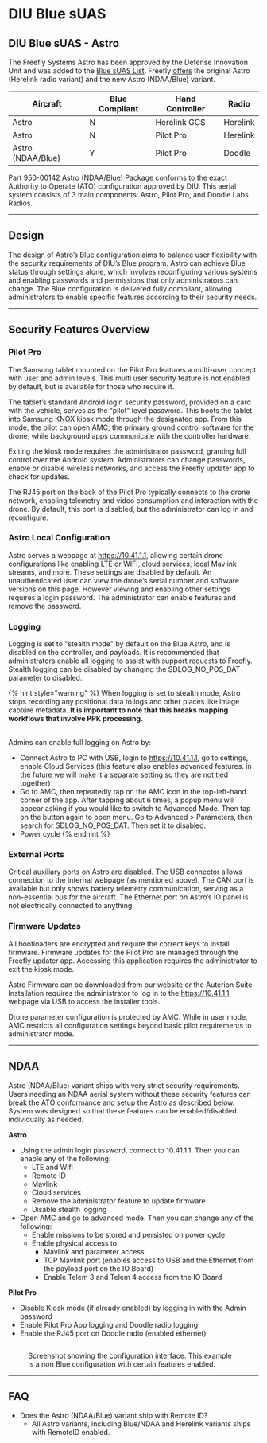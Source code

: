 # DIU Blue sUAS

## DIU Blue sUAS - Astro

The Freefly Systems Astro has been approved by the Defense Innovation Unit and was added to the [Blue sUAS List](https://www.diu.mil/blue-suas-2#AltaX). Freefly [offers](https://store.freeflysystems.com/collections/astro) the original Astro (Herelink radio variant) and the new Astro (NDAA/Blue) variant.

| Aircraft          | Blue Compliant | Hand Controller | Radio    |
| ----------------- | -------------- | --------------- | -------- |
| Astro             | N              | Herelink GCS    | Herelink |
| Astro             | N              | Pilot Pro       | Herelink |
| Astro (NDAA/Blue) | Y              | Pilot Pro       | Doodle   |

Part 950-00142 Astro (NDAA/Blue) Package conforms to the exact Authority to Operate (ATO) configuration approved by DIU. This aerial system consists of 3 main components: Astro, Pilot Pro, and Doodle Labs Radios.



***

## Design

The design of Astro’s Blue configuration aims to balance user flexibility with the security requirements of DIU’s Blue program. Astro can achieve Blue status through settings alone, which involves reconfiguring various systems and enabling passwords and permissions that only administrators can change. The Blue configuration is delivered fully compliant, allowing administrators to enable specific features according to their security needs.



***

## Security Features Overview

### Pilot Pro

The Samsung tablet mounted on the Pilot Pro features a multi-user concept with user and admin levels. This multi user security feature is not enabled by default, but is available for those who require it.

The tablet’s standard Android login security password, provided on a card with the vehicle, serves as the “pilot” level password. This boots the tablet into Samsung KNOX kiosk mode through the designated app. From this mode, the pilot can open AMC, the primary ground control software for the drone, while background apps communicate with the controller hardware.

Exiting the kiosk mode requires the administrator password, granting full control over the Android system. Administrators can change passwords, enable or disable wireless networks, and access the Freefly updater app to check for updates.

The RJ45 port on the back of the Pilot Pro typically connects to the drone network, enabling telemetry and video consumption and interaction with the drone. By default, this port is disabled, but the administrator can log in and reconfigure.

### Astro Local Configuration

Astro serves a webpage at https://10.41.1.1, allowing certain drone configurations like enabling LTE or WIFI, cloud services, local Mavlink streams, and more. These settings are disabled by default. An unauthenticated user can view the drone’s serial number and software versions on this page. However viewing and enabling other settings requires a login password. The administrator can enable features and remove the password.

### Logging

Logging is set to "stealth mode" by default on the Blue Astro, and is disabled on the controller, and payloads. It is recommended that administrators enable all logging to assist with support requests to Freefly. Stealth logging can be disabled by changing the SDLOG\_NO\_POS\_DAT parameter to disabled.&#x20;

{% hint style="warning" %}
When logging is set to stealth mode, Astro stops recording any positional data to logs and other places like image capture metadata. **It is important to note that this breaks mapping workflows that involve PPK processing.**

\
Admins can enable full logging on Astro by:

* Connect Astro to PC with USB, login to https://10.41.1.1, go to settings, enable Cloud Services (this feature also enables advanced features. in the future we will make it a separate setting so they are not tied together)
* Go to AMC, then repeatedly tap on the AMC icon in the top-left-hand corner of the app. After tapping about 6 times, a popup menu will appear asking if you would like to switch to Advanced Mode. Then tap on the button again to open menu. Go to Advanced > Parameters, then search for SDLOG\_NO\_POS\_DAT. Then set it to disabled.&#x20;
* Power cycle
{% endhint %}



### External Ports

Critical auxiliary ports on Astro are disabled. The USB connector allows connection to the internal webpage (as mentioned above). The CAN port is available but only shows battery telemetry communication, serving as a non-essential bus for the aircraft. The Ethernet port on Astro’s IO panel is not electrically connected to anything.



### Firmware Updates

All bootloaders are encrypted and require the correct keys to install firmware. Firmware updates for the Pilot Pro are managed through the Freefly updater app. Accessing this application requires the administrator to exit the kiosk mode.

Astro Firmware can be downloaded from our website or the Auterion Suite. Installation requires the administrator to log in to the https://10.41.1.1 webpage via USB to access the installer tools.

Drone parameter configuration is protected by AMC. While in user mode, AMC restricts all configuration settings beyond basic pilot requirements to administrator mode.





***

## NDAA

Astro (NDAA/Blue) variant ships with very strict security requirements. Users needing an NDAA aerial system without these security features can break the ATO conformance and setup the Astro as described below. System was designed so that these features can be enabled/disabled individually as needed.

**Astro**

* Using the admin login password, connect to 10.41.1.1. Then you can enable any of the following:
  * LTE and Wifi
  * Remote ID
  * Mavlink
  * Cloud services
  * Remove the administrator feature to update firmware
  * Disable stealth logging
* Open AMC and go to advanced mode. Then you can change any of the following:
  * Enable missions to be stored and persisted on power cycle
  * Enable physical access to:
    * Mavlink and parameter access
    * TCP Mavlink port (enables access to USB and the Ethernet from the payload port on the IO Board)
    * Enable Telem 3 and Telem 4 access from the IO Board

**Pilot Pro**

* Disable Kiosk mode (if already enabled) by logging in with the Admin password
* Enable Pilot Pro App logging and Doodle radio logging
* Enable the RJ45 port on Doodle radio (enabled ethernet)



<figure><img src="../../.gitbook/assets/Screenshot 2024-07-09 at 2.42.32 PM.png" alt=""><figcaption><p>Screenshot showing the configuration interface. This example is a non Blue configuration with certain features enabled.</p></figcaption></figure>





***

## FAQ

* Does the Astro (NDAA/Blue) variant ship with Remote ID?
  * All Astro variants, including Blue/NDAA and Herelink variants ships with RemoteID enabled.

